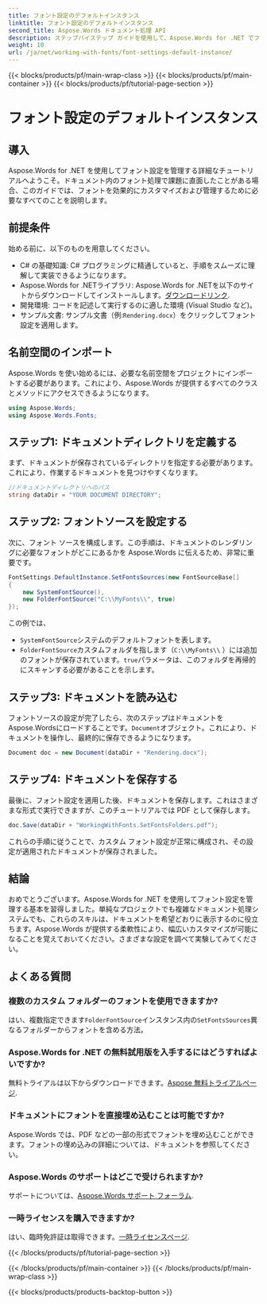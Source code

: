 ```yaml
---
title: フォント設定のデフォルトインスタンス
linktitle: フォント設定のデフォルトインスタンス
second_title: Aspose.Words ドキュメント処理 API
description: ステップバイステップ ガイドを使用して、Aspose.Words for .NET でフォント設定を管理およびカスタマイズする方法を学びます。ドキュメントのレンダリングを強化したい開発者に最適です。
weight: 10
url: /ja/net/working-with-fonts/font-settings-default-instance/
---
```


{{< blocks/products/pf/main-wrap-class >}}
{{< blocks/products/pf/main-container >}}
{{< blocks/products/pf/tutorial-page-section >}}

# フォント設定のデフォルトインスタンス

## 導入

Aspose.Words for .NET を使用してフォント設定を管理する詳細なチュートリアルへようこそ。ドキュメント内のフォント処理で課題に直面したことがある場合、このガイドでは、フォントを効果的にカスタマイズおよび管理するために必要なすべてのことを説明します。

## 前提条件

始める前に、以下のものを用意してください。

- C# の基礎知識: C# プログラミングに精通していると、手順をスムーズに理解して実装できるようになります。
-  Aspose.Words for .NETライブラリ: Aspose.Words for .NETを以下のサイトからダウンロードしてインストールします。[ダウンロードリンク](https://releases.aspose.com/words/net/).
- 開発環境: コードを記述して実行するのに適した環境 (Visual Studio など)。
- サンプル文書: サンプル文書（例:`Rendering.docx`）をクリックしてフォント設定を適用します。

## 名前空間のインポート

Aspose.Words を使い始めるには、必要な名前空間をプロジェクトにインポートする必要があります。これにより、Aspose.Words が提供するすべてのクラスとメソッドにアクセスできるようになります。

```csharp
using Aspose.Words;
using Aspose.Words.Fonts;
```

## ステップ1: ドキュメントディレクトリを定義する

まず、ドキュメントが保存されているディレクトリを指定する必要があります。これにより、作業するドキュメントを見つけやすくなります。

```csharp
//ドキュメントディレクトリへのパス
string dataDir = "YOUR DOCUMENT DIRECTORY";
```

## ステップ2: フォントソースを設定する

次に、フォント ソースを構成します。この手順は、ドキュメントのレンダリングに必要なフォントがどこにあるかを Aspose.Words に伝えるため、非常に重要です。

```csharp
FontSettings.DefaultInstance.SetFontsSources(new FontSourceBase[]
{
    new SystemFontSource(),
    new FolderFontSource("C:\\MyFonts\\", true)
});
```

この例では、
- `SystemFontSource`システムのデフォルトフォントを表します。
- `FolderFontSource`カスタムフォルダを指します（`C:\\MyFonts\\` ）には追加のフォントが保存されています。`true`パラメータは、このフォルダを再帰的にスキャンする必要があることを示します。

## ステップ3: ドキュメントを読み込む

フォントソースの設定が完了したら、次のステップはドキュメントをAspose.Wordsにロードすることです。`Document`オブジェクト。これにより、ドキュメントを操作し、最終的に保存できるようになります。

```csharp
Document doc = new Document(dataDir + "Rendering.docx");
```

## ステップ4: ドキュメントを保存する

最後に、フォント設定を適用した後、ドキュメントを保存します。これはさまざまな形式で実行できますが、このチュートリアルでは PDF として保存します。

```csharp
doc.Save(dataDir + "WorkingWithFonts.SetFontsFolders.pdf");
```

これらの手順に従うことで、カスタム フォント設定が正常に構成され、その設定が適用されたドキュメントが保存されました。

## 結論

おめでとうございます。Aspose.Words for .NET を使用してフォント設定を管理する基本を習得しました。単純なプロジェクトでも複雑なドキュメント処理システムでも、これらのスキルは、ドキュメントを希望どおりに表示するのに役立ちます。Aspose.Words が提供する柔軟性により、幅広いカスタマイズが可能になることを覚えておいてください。さまざまな設定を調べて実験してみてください。

## よくある質問

### 複数のカスタム フォルダーのフォントを使用できますか?

はい、複数指定できます`FolderFontSource`インスタンス内の`SetFontsSources`異なるフォルダーからフォントを含める方法。

### Aspose.Words for .NET の無料試用版を入手するにはどうすればよいですか?

無料トライアルは以下からダウンロードできます。[Aspose 無料トライアルページ](https://releases.aspose.com/).

### ドキュメントにフォントを直接埋め込むことは可能ですか?

Aspose.Words では、PDF などの一部の形式でフォントを埋め込むことができます。フォントの埋め込みの詳細については、ドキュメントを参照してください。

### Aspose.Words のサポートはどこで受けられますか?

サポートについては、[Aspose.Words サポート フォーラム](https://forum.aspose.com/c/words/8).

### 一時ライセンスを購入できますか?

はい、臨時免許証は取得できます。[一時ライセンスページ](https://purchase.aspose.com/temporary-license/).

{{< /blocks/products/pf/tutorial-page-section >}}

{{< /blocks/products/pf/main-container >}}
{{< /blocks/products/pf/main-wrap-class >}}

{{< blocks/products/products-backtop-button >}}

